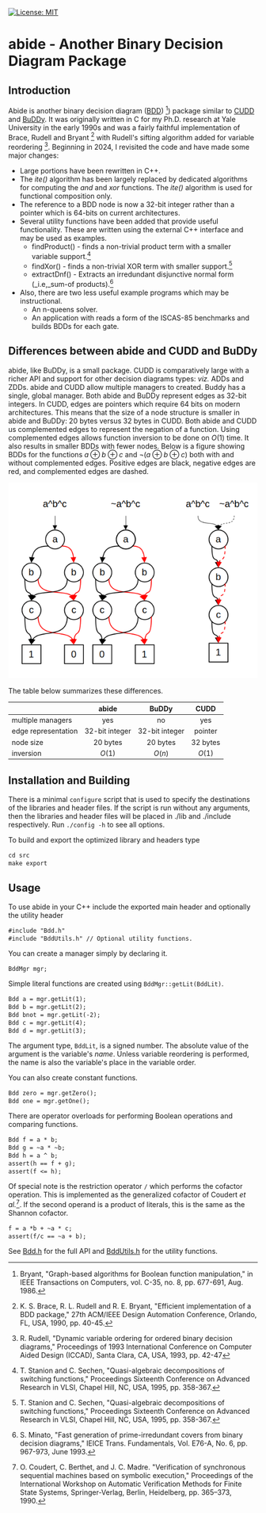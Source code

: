 [![License: MIT](https://img.shields.io/badge/License-MIT-yellow.svg)](https://opensource.org/licenses/MIT)
# abide - Another Binary Decision Diagram Package
## Introduction
Abide is another binary decision diagram ([BDD](https://en.wikipedia.org/wiki/Binary_decision_diagram)) [^Bry]) 
package similar to [CUDD](https://github.com/ivmai/cudd) and [BuDDy](https://github.com/blevinn/buddy-archive). 
It was originally written in C for my Ph.D. research at Yale University in the early 1990s and was a fairly 
faithful implementation of Brace, Rudell and Bryant [^BRB] with Rudell's sifting algorithm added for variable 
reordering [^Rud]. Beginning in 2024, I revisited the code and have made some major changes:
- Large portions have been rewritten in C++.
- The _ite()_ algorithm has been largely replaced by dedicated algorithms for computing the _and_ and _xor_ functions.
  The _ite()_ algorithm is used for functional composition only.
- The reference to a BDD node is now a 32-bit integer rather than a pointer which is 64-bits on current
  architectures.
- Several utility functions have been added that provide useful functionality. These are written using the external C++
  interface and may be used as examples.
  - findProduct() - finds a non-trivial product term with a smaller variable support.[^SS]
  - findXor() - finds a non-trivial XOR term with smaller support.[^SS]
  - extractDnf() - Extracts an irredundant disjunctive normal form (_i.e,_sum-of products).[^Min]
- Also, there are two less useful example programs which may be instructional.
  - An n-queens solver.
  - An application with reads a form of the ISCAS-85 benchmarks and builds BDDs for each gate.

## Differences between abide and CUDD and BuDDy
abide, like BuDDy, is a small package. CUDD is comparatively large with a richer API and support for other decision 
diagrams types: _viz._ ADDs and ZDDs. abide and CUDD allow multiple managers to created. Buddy has a single, global manager.
Both abide and BuDDy represent edges as 32-bit integers. In CUDD, edges are pointers
which require 64 bits on modern architectures. This means that the size of a node structure is smaller in abide and BuDDy:
20 bytes versus 32 bytes in CUDD. Both abide and CUDD us complemented edges to represent the negation of a function.
Using complemented edges allows function inversion to be done on $O(1)$ time. It also results in smaller BDDs with fewer 
nodes. Below is a figure showing BDDs for the functions 
$a \oplus b \oplus c$ and $\neg(a \oplus b \oplus c)$ both with and without complemented edges. 
Positive edges are black, negative edges are red, and complemented edges are dashed.

![BDDs with and without complemented edges.](Figure1.png)

The table below summarizes these differences.

|   | abide | BuDDy | CUDD |
|---|:-----:|:-----:|:----:|
| multiple managers | yes | no | yes |
| edge representation | 32-bit integer | 32-bit integer | pointer |
| node size | 20 bytes | 20 bytes | 32 bytes |
|inversion| $O(1)$ | $O(n)$ | $O(1)$ |

## Installation and Building
There is a minimal `configure` script that is used to specify the destinations of the libraries and header files.
If the script is run without any arguments, then the libraries and header files will be placed in ./lib 
and ./include respectively. Run `./config -h` to see all options.

To build and export the optimized library and headers type
```
cd src
make export
```

## Usage
To use abide in your C++ include the exported main header and optionally the utility header
```
#include "Bdd.h"
#include "BddUtils.h" // Optional utility functions.
```

You can create a manager simply by declaring it.
```
BddMgr mgr;
```

Simple literal functions are created using `BddMgr::getLit(BddLit)`.
```
Bdd a = mgr.getLit(1);
Bdd b = mgr.getLit(2);
Bdd bnot = mgr.getLit(-2);
Bdd c = mgr.getLit(4);
Bdd d = mgr.getLit(3);
```
The argument type, `BddLit`, is a signed number. The absolute value of the argument is the variable's _name_. Unless variable reordering is 
performed, the name is also the variable's place in the variable order. 

You can also create constant functions.
```
Bdd zero = mgr.getZero();
Bdd one = mgr.getOne();
```

There are operator overloads for performing Boolean operations and comparing functions.
```
Bdd f = a * b;
Bdd g = ~a * ~b;
Bdd h = a ^ b;
assert(h == f + g);
assert(f <= h);
```

 Of special note is the restriction operator `/` which performs the cofactor operation. This is implemented as the 
 generalized cofactor of Coudert _et al._[^CBM]. If the second operand is a product of literals, this is the same as the 
 Shannon cofactor.
 ```
f = a *b + ~a * c;
assert(f/c == ~a + b);
```

See [Bdd.h](src/Bdd.h) for the full API and [BddUtils.h](src/BddUtils.h) for the utility functions.

[^Bry]: Bryant, "Graph-based algorithms for Boolean function manipulation," in IEEE Transactions on 
Computers, vol. C-35, no. 8, pp. 677-691, Aug. 1986.

[^BRB]: K. S. Brace, R. L. Rudell and R. E. Bryant, "Efficient implementation of a BDD package," 
27th ACM/IEEE Design Automation Conference, Orlando, FL, USA, 1990, pp. 40-45.

[^Rud]: R. Rudell, "Dynamic variable ordering for ordered binary decision diagrams," Proceedings of 1993 
International Conference on Computer Aided Design (ICCAD), Santa Clara, CA, USA, 1993, pp. 42-47

[^SS]: T. Stanion and C. Sechen, "Quasi-algebraic decompositions of switching functions," Proceedings 
Sixteenth Conference on Advanced Research in VLSI, Chapel Hill, NC, USA, 1995, pp. 358-367.

[^Min]: S. Minato, "Fast generation of prime-irredundant covers from binary decision diagrams," IEICE
Trans. Fundamentals, Vol. E76-A, No. 6, pp. 967-973, June 1993.

[^CBM]: O. Coudert, C. Berthet, and J. C. Madre. "Verification of synchronous sequential machines based on symbolic execution,"
Proceedings of the International Workshop on Automatic Verification Methods for Finite State Systems, Springer-Verlag, Berlin, 
Heidelberg, pp. 365–373, 1990.
